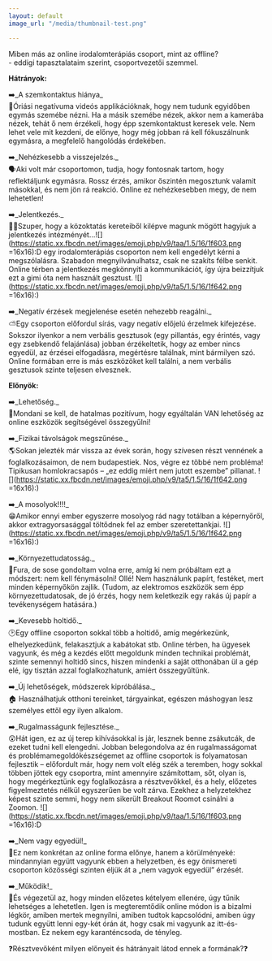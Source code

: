 ```yaml
---
layout: default
image_url: "/media/thumbnail-test.png"

---
```

Miben más az online irodalomterápiás csoport, mint az offline?  
\- eddigi tapasztalataim szerint, csoportvezetői szemmel.

**Hátrányok:**

➡️_A szemkontaktus hiánya_  
👀Óriási negatívuma videós applikációknak, hogy nem tudunk egyidőben egymás szemébe nézni. Ha a másik szemébe nézek, akkor nem a kamerába nézek, tehát ő nem érzékeli, hogy épp szemkontaktust keresek vele. Nem lehet vele mit kezdeni, de előnye, hogy még jobban rá kell fókuszálnunk egymásra, a megfelelő hangolódás érdekében.

➡️_Nehézkesebb a visszejelzés._  
🗣Aki volt már csoportomon, tudja, hogy fontosnak tartom, hogy reflektáljunk egymásra. Rossz érzés, amikor őszintén megosztunk valamit másokkal, és nem jön rá reakció. Online ez nehézkesebben megy, de nem lehetetlen!

➡️_Jelentkezés._  
🙋‍♀️Szuper, hogy a közoktatás kereteiből kilépve magunk mögött hagyjuk a jelentkezés intézményét...![](https://static.xx.fbcdn.net/images/emoji.php/v9/taa/1.5/16/1f603.png =16x16):D egy irodalomterápiás csoporton nem kell engedélyt kérni a megszólalásra. Szabadon megnyilvánulhatsz, csak ne szakíts félbe senkit. Online térben a jelentkezés megkönnyíti a kommunikációt, így újra beizzítjuk ezt a gimi óta nem használt gesztust. ![](https://static.xx.fbcdn.net/images/emoji.php/v9/ta5/1.5/16/1f642.png =16x16):)

➡️_Negatív érzések megjelenése esetén nehezebb reagálni._  
⛅️Egy csoporton előfordul sírás, vagy negatív előjelú érzelmek kifejezése. Sokszor ilyenkor a nem verbális gesztusok (egy pillantás, egy érintés, vagy egy zsebkendő felajánlása) jobban érzékeltetik, hogy az ember nincs egyedül, az érzései elfogadásra, megértésre találnak, mint bármilyen szó. Online formában erre is más eszközöket kell találni, a nem verbális gesztusok szinte teljesen elvesznek.

**Előnyök:**

➡️_Lehetőség._  
🤗Mondani se kell, de hatalmas pozitívum, hogy egyáltalán VAN lehetőség az online eszközök segítségével összegyűlni!

➡️_Fizikai távolságok megszűnése._  
🌎Sokan jelezték már vissza az évek során, hogy szívesen részt vennének a foglalkozásaimon, de nem budapestiek. Nos, végre ez többé nem probléma! Tipikusan homlokracsapós – „ez eddig miért nem jutott eszembe” pillanat. ![](https://static.xx.fbcdn.net/images/emoji.php/v9/ta5/1.5/16/1f642.png =16x16):)

➡️_A mosolyok!!!!_  
😁Amikor ennyi ember egyszerre mosolyog rád nagy totálban a képernyőről, akkor extragyorsasággal töltődnek fel az ember szeretettankjai. ![](https://static.xx.fbcdn.net/images/emoji.php/v9/ta5/1.5/16/1f642.png =16x16):)

➡️_Környezettudatosság._  
🌿Fura, de sose gondoltam volna erre, amíg ki nem próbáltam ezt a módszert: nem kell fénymásolni! Ollé! Nem használunk papírt, festéket, mert minden képernyőkön zajlik. (Tudom, az elektromos eszközök sem épp környezettudatosak, de jó érzés, hogy nem keletkezik egy rakás új papír a tevékenységem hatására.)

➡️_Kevesebb holtidő._  
🕑Egy offline csoporton sokkal több a holtidő, amíg megérkezünk, elhelyezkedünk, felakasztjuk a kabátokat stb. Online térben, ha ügyesek vagyunk, és még a kezdés előtt megoldunk minden technikai problémát, szinte semennyi holtidő sincs, hiszen mindenki a saját otthonában ül a gép elé, így tisztán azzal foglalkozhatunk, amiért összegyűltünk.

➡️_Új lehetőségek, módszerek kipróbálása._  
🏠 Használhatjuk otthoni tereinket, tárgyainkat, egészen máshogyan lesz személyes ettől egy ilyen alkalom.

➡️_Rugalmasságunk fejlesztése._  
😲Hát igen, ez az új terep kihívásokkal is jár, lesznek benne zsákutcák, de ezeket tudni kell elengedni. Jobban belegondolva az én rugalmasságomat és problémamegoldókészségemet az offline csoportok is folyamatosan fejlesztik – előfordult már, hogy nem volt elég szék a teremben, hogy sokkal többen jöttek egy csoportra, mint amennyire számítottam, sőt, olyan is, hogy megérkeztünk egy foglalkozásra a résztvevőkkel, és a hely, előzetes figyelmeztetés nélkül egyszerűen be volt zárva. Ezekhez a helyzetekhez képest szinte semmi, hogy nem sikerült Breakout Roomot csinálni a Zoomon. ![](https://static.xx.fbcdn.net/images/emoji.php/v9/taa/1.5/16/1f603.png =16x16):D

➡️_Nem vagy egyedül!_  
💙Ez nem konkrétan az online forma előnye, hanem a körülményeké: mindannyian együtt vagyunk ebben a helyzetben, és egy önismereti csoporton közösségi szinten éljük át a „nem vagyok egyedül” érzését.

➡️_Működik!_  
🌟És végezetül az, hogy minden előzetes kételyem ellenére, úgy tűnik lehetséges a lehetetlen. Igen is megteremtődik online módon is a bizalmi légkör, amiben mertek megnyílni, amiben tudtok kapcsolódni, amiben úgy tudunk együtt lenni egy-két órán át, hogy csak mi vagyunk az itt-és-mostban. Ez nekem egy karanténcsoda, de tényleg.

❓Résztvevőként milyen előnyeit és hátrányait látod ennek a formának?❓